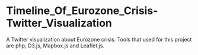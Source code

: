 # Timeline_Of_Eurozone_Crisis-Twitter_Visualization
A Twitter visualization about Eurozone crisis. Tools that used for this project are php, D3.js, Mapbox.js and Leaflet.js.
